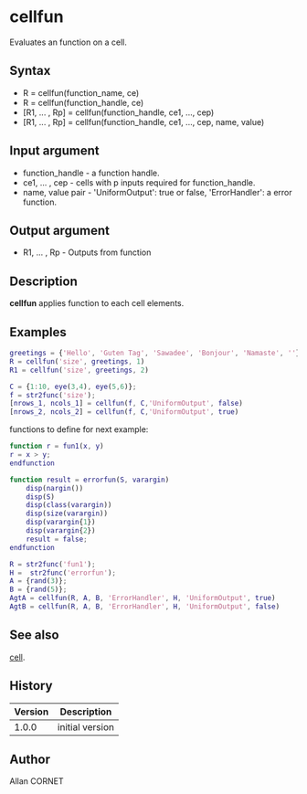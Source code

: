 # cellfun

Evaluates an function on a cell.

## Syntax

- R = cellfun(function_name, ce)
- R = cellfun(function_handle, ce)
- [R1, ... , Rp] = cellfun(function_handle, ce1, ..., cep)
- [R1, ... , Rp] = cellfun(function_handle, ce1, ..., cep, name, value)

## Input argument

- function_handle - a function handle.
- ce1, ... , cep - cells with p inputs required for function_handle.
- name, value pair - 'UniformOutput': true or false, 'ErrorHandler': a error function.

## Output argument

- R1, ... , Rp - Outputs from function

## Description

  <p><b>cellfun</b> applies function to each cell elements.</p>

## Examples

```matlab
greetings = {'Hello', 'Guten Tag', 'Sawadee', 'Bonjour', 'Namaste', ''};
R = cellfun('size', greetings, 1)
R1 = cellfun('size', greetings, 2)
```

```matlab
C = {1:10, eye(3,4), eye(5,6)};
f = str2func('size');
[nrows_1, ncols_1] = cellfun(f, C,'UniformOutput', false)
[nrows_2, ncols_2] = cellfun(f, C,'UniformOutput', true)
```

functions to define for next example:

```matlab
function r = fun1(x, y)
r = x > y;
endfunction

function result = errorfun(S, varargin)
	disp(nargin())
	disp(S)
	disp(class(varargin))
	disp(size(varargin))
	disp(varargin{1})
	disp(varargin{2})
	result = false;
endfunction
```

```matlab
R = str2func('fun1');
H =  str2func('errorfun');
A = {rand(3)};
B = {rand(5)};
AgtA = cellfun(R, A, B, 'ErrorHandler', H, 'UniformOutput', true)
AgtB = cellfun(R, A, B, 'ErrorHandler', H, 'UniformOutput', false)
```

## See also

[cell](cell.md).

## History

| Version | Description     |
| ------- | --------------- |
| 1.0.0   | initial version |

## Author

Allan CORNET
